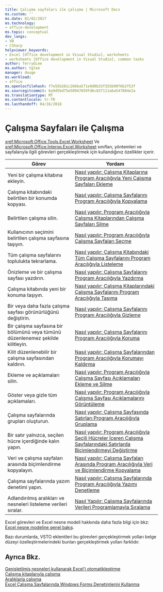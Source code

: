 ```yaml
---
title: Çalışma sayfaları ile çalışma | Microsoft Docs
ms.custom: ''
ms.date: 02/02/2017
ms.technology:
- office-development
ms.topic: conceptual
dev_langs:
- VB
- CSharp
helpviewer_keywords:
- Excel [Office development in Visual Studio], worksheets
- worksheets [Office development in Visual Studio], common tasks
author: TerryGLee
ms.author: tglee
manager: douge
ms.workload:
- office
ms.openlocfilehash: f7e55b281c2b6ba571e9d0b33f355b99f6b2f53f
ms.sourcegitcommit: 6a9d5bd75e50947659fd6c837111a6a547884e2a
ms.translationtype: MT
ms.contentlocale: tr-TR
ms.lasthandoff: 04/16/2018
---
```

# <a name="working-with-worksheets"></a>Çalışma Sayfaları ile Çalışma
  <xref:Microsoft.Office.Tools.Excel.Worksheet> Ve <xref:Microsoft.Office.Interop.Excel.Worksheet> sınıfları, yöntemleri ve sayfalarıyla ilgili görevleri gerçekleştirmek için kullandığınız özellikler içerir.  
  
|Görev|Yordam|  
|----------|---------------|  
|Yeni bir çalışma kitabına ekleyin.|[Nasıl yapılır: Çalışma Kitaplarına Program Aracılığıyla Yeni Çalışma Sayfaları Ekleme](../vsto/how-to-programmatically-add-new-worksheets-to-workbooks.md)|  
|Çalışma kitabındaki belirtilen bir konumda kopyası.|[Nasıl yapılır: Çalışma Sayfalarını Program Aracılığıyla Kopyalama](../vsto/how-to-programmatically-copy-worksheets.md)|  
|Belirtilen çalışma silin.|[Nasıl yapılır: Program Aracılığıyla Çalışma Kitaplarından Çalışma Sayfaları Silme](../vsto/how-to-programmatically-delete-worksheets-from-workbooks.md)|  
|Kullanıcının seçimini belirtilen çalışma sayfasına taşıyın.|[Nasıl yapılır: Program Aracılığıyla Çalışma Sayfaları Seçme](../vsto/how-to-programmatically-select-worksheets.md)|  
|Tüm çalışma sayfalarını toplulukta tekrarlama.|[Nasıl yapılır: Çalışma Kitabındaki Tüm Çalışma Sayfalarını Program Aracılığıyla Listeleme](../vsto/how-to-programmatically-list-all-worksheets-in-a-workbook.md)|  
|Önizleme ve bir çalışma sayfası yazdırın.|[Nasıl yapılır: Çalışma Sayfalarını Program Aracılığıyla Yazdırma](../vsto/how-to-programmatically-print-worksheets.md)|  
|Çalışma kitabında yeni bir konuma taşıyın.|[Nasıl yapılır: Çalışma Kitaplarındaki Çalışma Sayfalarını Program Aracılığıyla Taşıma](../vsto/how-to-programmatically-move-worksheets-within-workbooks.md)|  
|Bir veya daha fazla çalışma sayfası görünürlüğünü değiştirin.|[Nasıl yapılır: Çalışma Sayfalarını Program Aracılığıyla Gizleme](../vsto/how-to-programmatically-hide-worksheets.md)|  
|Bir çalışma sayfasına bir bölümünü veya tümünü düzenlenemez şekilde kilitleyin.|[Nasıl yapılır: Çalışma Sayfalarını Program Aracılığıyla Koruma](../vsto/how-to-programmatically-protect-worksheets.md)|  
|Kilit düzenlenebilir bir çalışma sayfasından kaldırın.|[Nasıl yapılır: Çalışma Sayfalarından Program Aracılığıyla Korumayı Kaldırma](../vsto/how-to-programmatically-remove-protection-from-worksheets.md)|  
|Ekleme ve açıklamaları silin.|[Nasıl yapılır: Program Aracılığıyla Çalışma Sayfası Açıklamaları Ekleme ve Silme](../vsto/how-to-programmatically-add-and-delete-worksheet-comments.md)|  
|Göster veya gizle tüm açıklamaları.|[Nasıl yapılır: Program Aracılığıyla Çalışma Sayfası Açıklamalarını Görüntüleme](../vsto/how-to-programmatically-display-worksheet-comments.md)|  
|Çalışma sayfalarında grupları oluşturun.|[Nasıl yapılır: Çalışma Sayfasında Satırları Program Aracılığıyla Gruplama](../vsto/how-to-programmatically-group-rows-in-a-worksheet.md)|  
|Bir satır yalnızca, seçilen hücre içerdiğinde kalın yapın.|[Nasıl yapılır: Program Aracılığıyla Seçili Hücreler İçeren Çalışma Sayfalarındaki Satırlarda Biçimlendirmeyi Değiştirme](../vsto/how-to-programmatically-change-formatting-in-worksheet-rows-containing-selected-cells.md)|  
|Veri ve çalışma sayfaları arasında biçimlendirme kopyalayın.|[Nasıl yapılır: Çalışma Sayfaları Arasında Program Aracılığıyla Veri ve Biçimlendirme Kopyalama](../vsto/how-to-programmatically-copy-data-and-formatting-across-worksheets.md)|  
|Çalışma sayfalarında yazım denetimi yapın.|[Nasıl yapılır: Çalışma Sayfalarında Program Aracılığıyla Yazımı Denetleme](../vsto/how-to-programmatically-check-spelling-in-worksheets.md)|  
|Adlandırılmış aralıkları ve nesneleri listeleme verileri sıralar.|[Nasıl Yapılır: Çalışma Sayfalarında Verileri Programlamayla Sıralama](../vsto/how-to-programmatically-sort-data-in-worksheets.md)|  
  
 Excel görevleri ve Excel nesne modeli hakkında daha fazla bilgi için bkz: [Excel nesne modeline genel bakış](../vsto/excel-object-model-overview.md).  
  
 Bazı durumlarda, VSTO eklentileri bu görevleri gerçekleştirmek yolları belge düzeyi özelleştirmelerindeki bunları gerçekleştirmek yolları farklıdır.  
  
## <a name="see-also"></a>Ayrıca Bkz.  
 [Genişletilmiş nesneleri kullanarak Excel'i otomatikleştirme](../vsto/automating-excel-by-using-extended-objects.md)   
 [Çalışma kitaplarıyla çalışma](../vsto/working-with-workbooks.md)   
 [Aralıklarla çalışma](../vsto/working-with-ranges.md)   
 [Excel Çalışma Sayfalarında Windows Forms Denetimlerini Kullanma](../vsto/using-windows-forms-controls-on-excel-worksheets.md)  
  
  